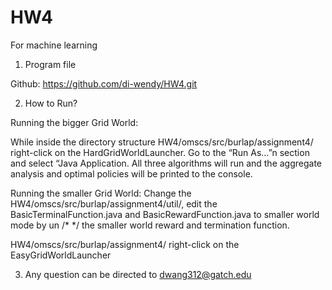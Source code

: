 # HW4
For machine learning

1. Program file

Github: https://github.com/di-wendy/HW4.git

2. How to Run?

Running the bigger Grid World:

While inside the directory structure HW4/omscs/src/burlap/assignment4/ right-click on the HardGridWorldLauncher.
Go to the “Run As…”n section and select “Java Application.
All three algorithms will run and the aggregate analysis and optimal policies will be printed to the console.

Running the smaller Grid World:
Change the HW4/omscs/src/burlap/assignment4/util/, edit the BasicTerminalFunction.java and BasicRewardFunction.java to smaller world mode by un /* */ the smaller world reward and termination function.

HW4/omscs/src/burlap/assignment4/ right-click on the EasyGridWorldLauncher

3. Any question can be directed to dwang312@gatch.edu
